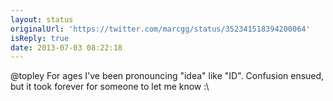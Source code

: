 ```yaml
---
layout: status
originalUrl: 'https://twitter.com/marcgg/status/352341518394200064'
isReply: true
date: 2013-07-03 08:22:18
---
```


@topley For ages I've been pronouncing "idea" like "ID". Confusion ensued, but it took forever for someone to let me know :\
